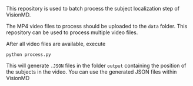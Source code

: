 This repository is used to batch process the subject localization step of VisionMD.  

The MP4 video files to process should be uploaded to the `data` folder. This repository can be used to process multiple video files.

After all video files are available, execute 

```
python process.py
```

This will generate `.JSON` files in the folder `output` containing the position of the subjects in the video. You can use the generated JSON files within VisionMD 
